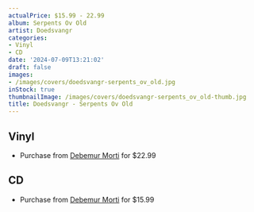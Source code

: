 ```yaml
---
actualPrice: $15.99 - 22.99
album: Serpents Ov Old
artist: Doedsvangr
categories:
- Vinyl
- CD
date: '2024-07-09T13:21:02'
draft: false
images:
- /images/covers/doedsvangr-serpents_ov_old.jpg
inStock: true
thumbnailImage: /images/covers/doedsvangr-serpents_ov_old-thumb.jpg
title: Doedsvangr - Serpents Ov Old
---
```


## Vinyl
* Purchase from [Debemur Morti](https://debemurmorti.aisamerch.com/item/102480) for $22.99
## CD
* Purchase from [Debemur Morti](https://debemurmorti.aisamerch.com/item/102479) for $15.99

